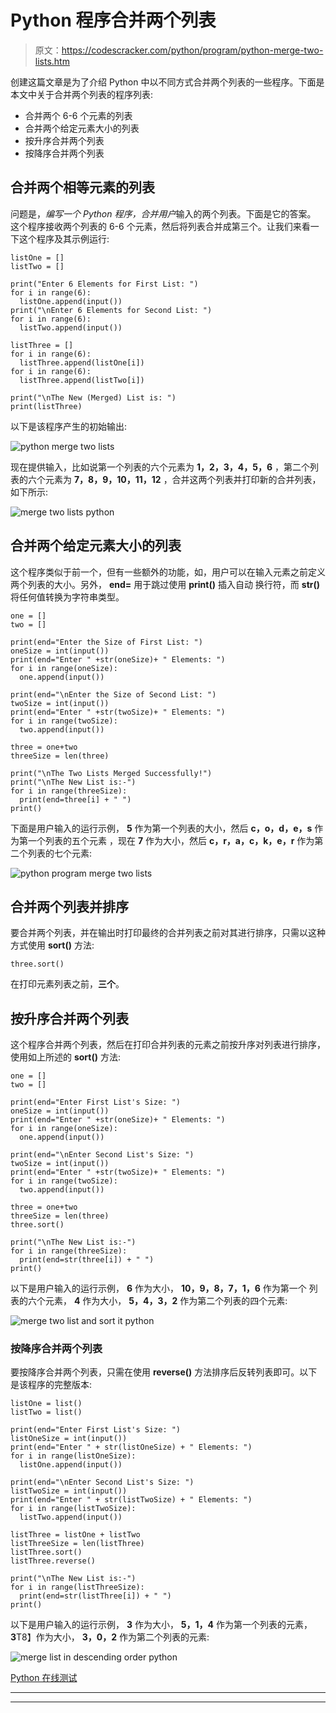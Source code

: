 # Python 程序合并两个列表

> 原文：<https://codescracker.com/python/program/python-merge-two-lists.htm>

创建这篇文章是为了介绍 Python 中以不同方式合并两个列表的一些程序。下面是本文中关于合并两个列表的程序列表:

*   合并两个 6-6 个元素的列表
*   合并两个给定元素大小的列表
*   按升序合并两个列表
*   按降序合并两个列表

## 合并两个相等元素的列表

问题是，*编写一个 Python 程序，合并用户*输入的两个列表。下面是它的答案。 这个程序接收两个列表的 6-6 个元素，然后将列表合并成第三个。让我们来看一下这个程序及其示例运行:

```
listOne = []
listTwo = []

print("Enter 6 Elements for First List: ")
for i in range(6):
  listOne.append(input())
print("\nEnter 6 Elements for Second List: ")
for i in range(6):
  listTwo.append(input())

listThree = []
for i in range(6):
  listThree.append(listOne[i])
for i in range(6):
  listThree.append(listTwo[i])

print("\nThe New (Merged) List is: ")
print(listThree)
```

以下是该程序产生的初始输出:

![python merge two lists](img/697620c859b93e7086814ab0a928ceac.png)

现在提供输入，比如说第一个列表的六个元素为 **1，2，3，4，5，6** ，第二个列表的六个元素为 **7，8，9，10，11，12** ，合并这两个列表并打印新的合并列表，如下所示:

![merge two lists python](img/005278d55b36bb3ababd1b2ab7c663c8.png)

## 合并两个给定元素大小的列表

这个程序类似于前一个，但有一些额外的功能，如，用户可以在输入元素之前定义两个列表的大小。另外， **end=** 用于跳过使用 **print()** 插入自动 换行符，而 **str()** 将任何值转换为字符串类型。

```
one = []
two = []

print(end="Enter the Size of First List: ")
oneSize = int(input())
print(end="Enter " +str(oneSize)+ " Elements: ")
for i in range(oneSize):
  one.append(input())

print(end="\nEnter the Size of Second List: ")
twoSize = int(input())
print(end="Enter " +str(twoSize)+ " Elements: ")
for i in range(twoSize):
  two.append(input())

three = one+two
threeSize = len(three)

print("\nThe Two Lists Merged Successfully!")
print("\nThe New List is:-")
for i in range(threeSize):
  print(end=three[i] + " ")
print()
```

下面是用户输入的运行示例， **5** 作为第一个列表的大小，然后 **c，o，d，e，s** 作为第一个列表的五个元素 ，现在 **7** 作为大小，然后 **c，r，a，c，k，e，r** 作为第二个列表的七个元素:

![python program merge two lists](img/d97f75746a97f15a2a31e6e35fc44ef8.png)

## 合并两个列表并排序

要合并两个列表，并在输出时打印最终的合并列表之前对其进行排序，只需以这种方式使用 **sort()** 方法:

```
three.sort()
```

在打印元素列表之前，**三个**。

## 按升序合并两个列表

这个程序合并两个列表，然后在打印合并列表的元素之前按升序对列表进行排序，使用如上所述的 **sort()** 方法:

```
one = []
two = []

print(end="Enter First List's Size: ")
oneSize = int(input())
print(end="Enter " +str(oneSize)+ " Elements: ")
for i in range(oneSize):
  one.append(input())

print(end="\nEnter Second List's Size: ")
twoSize = int(input())
print(end="Enter " +str(twoSize)+ " Elements: ")
for i in range(twoSize):
  two.append(input())

three = one+two
threeSize = len(three)
three.sort()

print("\nThe New List is:-")
for i in range(threeSize):
  print(end=str(three[i]) + " ")
print()
```

以下是用户输入的运行示例， **6** 作为大小， **10，9，8，7，1，6** 作为第一个 列表的六个元素， **4** 作为大小， **5，4，3，2** 作为第二个列表的四个元素:

![merge two list and sort it python](img/5dc7e83ebd258efab0720df359608849.png)

### 按降序合并两个列表

要按降序合并两个列表，只需在使用 **reverse()** 方法排序后反转列表即可。以下是该程序的完整版本:

```
listOne = list()
listTwo = list()

print(end="Enter First List's Size: ")
listOneSize = int(input())
print(end="Enter " + str(listOneSize) + " Elements: ")
for i in range(listOneSize):
  listOne.append(input())

print(end="\nEnter Second List's Size: ")
listTwoSize = int(input())
print(end="Enter " + str(listTwoSize) + " Elements: ")
for i in range(listTwoSize):
  listTwo.append(input())

listThree = listOne + listTwo
listThreeSize = len(listThree)
listThree.sort()
listThree.reverse()

print("\nThe New List is:-")
for i in range(listThreeSize):
  print(end=str(listThree[i]) + " ")
print()
```

以下是用户输入的运行示例， **3** 作为大小， **5，1，4** 作为第一个列表的元素，**3**T8】作为大小， **3，0，2** 作为第二个列表的元素:

![merge list in descending order python](img/705baaebaa29090e5b205bb8061c6b89.png)

[Python 在线测试](/exam/showtest.php?subid=10)

* * *

* * *